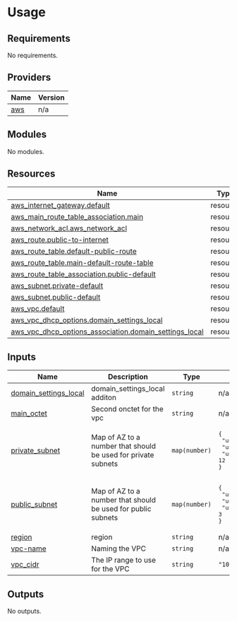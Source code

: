 # Usage

<!--- BEGIN_TF_DOCS --->
## Requirements

No requirements.

## Providers

| Name | Version |
|------|---------|
| <a name="provider_aws"></a> [aws](#provider\_aws) | n/a |

## Modules

No modules.

## Resources

| Name | Type |
|------|------|
| [aws_internet_gateway.default](https://registry.terraform.io/providers/hashicorp/aws/latest/docs/resources/internet_gateway) | resource |
| [aws_main_route_table_association.main](https://registry.terraform.io/providers/hashicorp/aws/latest/docs/resources/main_route_table_association) | resource |
| [aws_network_acl.aws_network_acl](https://registry.terraform.io/providers/hashicorp/aws/latest/docs/resources/network_acl) | resource |
| [aws_route.public-to-internet](https://registry.terraform.io/providers/hashicorp/aws/latest/docs/resources/route) | resource |
| [aws_route_table.default-public-route](https://registry.terraform.io/providers/hashicorp/aws/latest/docs/resources/route_table) | resource |
| [aws_route_table.main-default-route-table](https://registry.terraform.io/providers/hashicorp/aws/latest/docs/resources/route_table) | resource |
| [aws_route_table_association.public-default](https://registry.terraform.io/providers/hashicorp/aws/latest/docs/resources/route_table_association) | resource |
| [aws_subnet.private-default](https://registry.terraform.io/providers/hashicorp/aws/latest/docs/resources/subnet) | resource |
| [aws_subnet.public-default](https://registry.terraform.io/providers/hashicorp/aws/latest/docs/resources/subnet) | resource |
| [aws_vpc.default](https://registry.terraform.io/providers/hashicorp/aws/latest/docs/resources/vpc) | resource |
| [aws_vpc_dhcp_options.domain_settings_local](https://registry.terraform.io/providers/hashicorp/aws/latest/docs/resources/vpc_dhcp_options) | resource |
| [aws_vpc_dhcp_options_association.domain_settings_local](https://registry.terraform.io/providers/hashicorp/aws/latest/docs/resources/vpc_dhcp_options_association) | resource |

## Inputs

| Name | Description | Type | Default | Required |
|------|-------------|------|---------|:--------:|
| <a name="input_domain_settings_local"></a> [domain\_settings\_local](#input\_domain\_settings\_local) | domain\_settings\_local additon | `string` | n/a | yes |
| <a name="input_main_octet"></a> [main\_octet](#input\_main\_octet) | Second onctet for the vpc | `string` | n/a | yes |
| <a name="input_private_subnet"></a> [private\_subnet](#input\_private\_subnet) | Map of AZ to a number that should be used for private subnets | `map(number)` | <pre>{<br>  "us-east-2a": 10,<br>  "us-east-2b": 11,<br>  "us-east-2c": 12<br>}</pre> | no |
| <a name="input_public_subnet"></a> [public\_subnet](#input\_public\_subnet) | Map of AZ to a number that should be used for public subnets | `map(number)` | <pre>{<br>  "us-east-2a": 1,<br>  "us-east-2b": 2,<br>  "us-east-2c": 3<br>}</pre> | no |
| <a name="input_region"></a> [region](#input\_region) | region | `string` | n/a | yes |
| <a name="input_vpc-name"></a> [vpc-name](#input\_vpc-name) | Naming the VPC | `string` | n/a | yes |
| <a name="input_vpc_cidr"></a> [vpc\_cidr](#input\_vpc\_cidr) | The IP range to use for the VPC | `string` | `"10.150.0.0/16"` | no |

## Outputs

No outputs.

<!--- END_TF_DOCS --->

